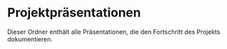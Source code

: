 # Projektpräsentationen

Dieser Ordner enthält alle Präsentationen, die den Fortschritt des Projekts dokumentieren.  
